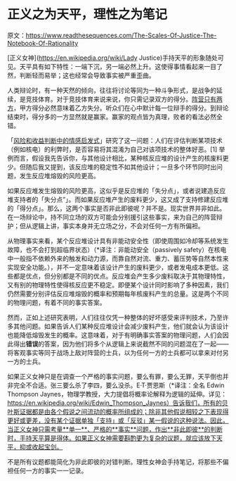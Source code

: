 # 正义之为天平，理性之为笔记

原文：https://www.readthesequences.com/The-Scales-Of-Justice-The-Notebook-Of-Rationality

[正义女神](https://en.wikipedia.org/wiki/Lady Justice)手持天平的形象随处可见。天平具有如下特性：一端下沉，另一端必然上升。这使得事情看起来一目了然，判断轻而易举；这也经常会导致事实被严重歪曲。

人类辩论时，有一种天然的倾向，往往将讨论等同为一种斗争形式，是战争的延续，是竞技体育。对于竞技体育来说来说，你只需记录双方的得分。[阵营只有两方](https://www.readthesequences.com/A-Fable-Of-Science-And-Politics)，甲方得分必然意味着乙方失分。听众们在心中默计每一位辩手的得分。到辩论结束时，得分多的一方显然就是赢家。赢家的观点皆为真理，败者的看法必然全错。

「[风险和收益判断中的情感启发式](http://www-abc.mpib-berlin.mpg.de/users/r20/finucane00_the_affect_heuristic.pdf)」研究了这一问题：人们在评估判断某项技术（例如核电）的利弊时，是否容易将其混淆为自己对该项技术的整体好恶。[1] 举例而言，假设我先告诉你，与其他设计相比，某种核反应堆的设计产生的核废料更少。但随后我又提到，该反应堆的稳定性不如其他设计；一旦多个环节同时出问题，发生反应堆熔毁的风险更高。

如果反应堆发生熔毁的风险更高，这似乎是反应堆的「失分点」，或者说建造反应堆支持者的「失分点”」。而如果反应堆产生的废料更少，这又成了支持修建反应堆的「得分点」。那么，这两个事实是否非此即彼呢？并不是。现实世界并非如此。在一场辩论中，持不同立场的双方可能会分别援引这些事实，来为自己的阵营辩护；但从逻辑上讲，事实本身并无立场之分，不会对任何一方有所偏袒。

从物理事实来看，某个反应堆设计具有非能动安全性（即使周围如冷却等系统发生故障，也不会打到超临界状态）（*译注：非能动安全（passively safety）在核电中一般指不依赖外来的触发和动力源，而靠自然对流、重力、蓄压势等自然本性来实现安全功能。），并不一定意味着该设计产生的废料更少，或者发电成本更低。这些都是优点，但分别都是不同的优点。反应堆会产生多少废料取决于其物理特性，又有别的物理特性使得核反应更不稳定。即便某个设计同时影响了多种因素，我们仍然需要分别评估反应堆熔毁的概率和预期每年核废料产生的总量。这是两个不同的物理问题，有着不同的事实答案。

然而，正如上述研究表明，人们往往仅凭一种整体的好坏感受来评判技术，乃至许多其他问题。如果告诉人们某种反应堆设计会减少废料产生，他们就会认为该设计也能降低熔毁发生的概率。这意味着，对于有明确事实答案的物理问题，人们会因此得出**错误**的答案，因为他们将多个从逻辑上来说截然不同的问题混在了一起——将客观事实等同于战场上敌对阵营的士兵，以为任何一方的士兵都可以拿来对付另一方的士兵。

如果正义女神只是在调查一个严格的事实问题，要么有罪，要么无罪，天平倒也并非完全不合适。张三要么杀了李四，要么没杀。E·T·贾恩斯（*译注：全名 Edwin Thompson Jaynes，物理学教授，大力提倡将概率论解释为逻辑的延伸。详见：https://en.wikipedia.org/wiki/Edwin_Thompson_Jaynes）告诉我们，所有的贝叶斯证据都是由各个假说之间流动的概率所组成的；除非其他假说相较之下表现得更好或更差，没有某个证据单独「支持」或「反驳」某一假说的这种说法。因此，当正义女神只需考量**单一**、严格的**事实**问题，作出**非此即彼**的判断时，手持天平算是得体。如果正义女神需要斟酌更为复杂的议题，就应该放下天平，抑或收起宝剑。 

不是所有议题都能简化为非此即彼的对错判断。理性女神会手持笔记，将那些不偏袒任何一方的事实一一记录。